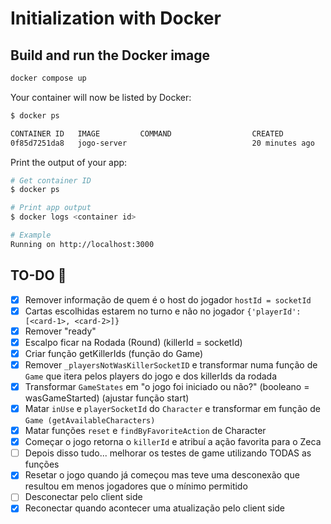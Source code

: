 # Initialization with Docker

## Build and run the Docker image

```bash
docker compose up
```

Your container will now be listed by Docker:

```bash
$ docker ps

CONTAINER ID   IMAGE         COMMAND                  CREATED          STATUS         PORTS                    NAMES        
0f85d7251da8   jogo-server                            20 minutes ago   Up 7 seconds   0.0.0.0:3000->3000/tcp   jogo-server-1
```

Print the output of your app:

```bash
# Get container ID
$ docker ps

# Print app output
$ docker logs <container id>

# Example
Running on http://localhost:3000
```

## TO-DO 📝
- [x] Remover informação de quem é o host do jogador `hostId = socketId`
- [x] Cartas escolhidas estarem no turno e não no jogador `{'playerId': [<card-1>, <card-2>]}`
- [x] Remover "ready"
- [x] Escalpo ficar na Rodada (Round) (killerId = socketId)
- [x] Criar função getKillerIds (função do Game)
- [x] Remover `_playersNotWasKillerSocketID` e transformar numa função de `Game` que itera pelos players do jogo e dos killerIds da rodada
- [x] Transformar `GameStates` em "o jogo foi iniciado ou não?" (booleano = wasGameStarted) (ajustar função start)
- [x] Matar `inUse` e `playerSocketId` do `Character` e transformar em função de `Game (getAvailableCharacters)`
- [x] Matar funções `reset` e `findByFavoriteAction` de Character
- [x] Começar o jogo retorna o `killerId` e atribuí a ação favorita para o Zeca
- [ ] Depois disso tudo... melhorar os testes de game utilizando TODAS as funções
- [x] Resetar o jogo quando já começou mas teve uma desconexão que resultou em menos jogadores que o mínimo permitido
- [ ] Desconectar pelo client side
- [x] Reconectar quando acontecer uma atualização pelo client side
